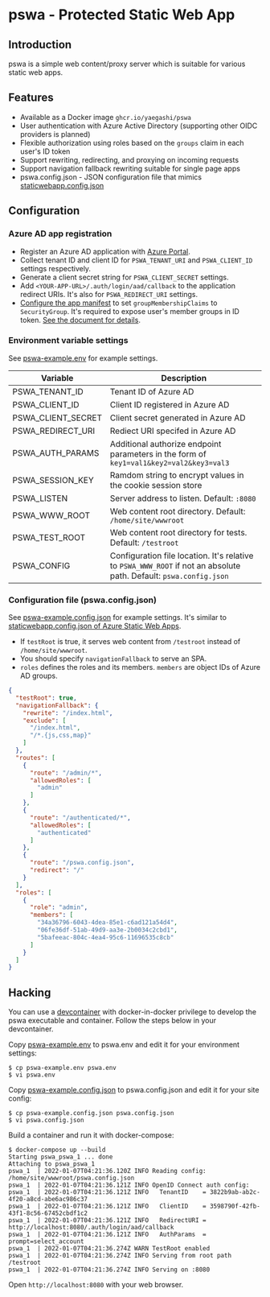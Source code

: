 # pswa - Protected Static Web App

## Introduction

pswa is a simple web content/proxy server which is suitable for various static web apps.

## Features

- Available as a Docker image `ghcr.io/yaegashi/pswa`
- User authentication with Azure Active Directory (supporting other OIDC providers is planned)
- Flexible authorization using roles based on the `groups` claim in each user's ID token
- Support rewriting, redirecting, and proxying on incoming requests
- Support navigation fallback rewriting suitable for single page apps
- pswa.config.json - JSON configuration file that mimics [staticwebapp.config.json](https://docs.microsoft.com/en-us/azure/static-web-apps/configuration)

## Configuration

### Azure AD app registration

- Register an Azure AD application with [Azure Portal](https://portal.azure.com).
- Collect tenant ID and client ID for `PSWA_TENANT_URI` and `PSWA_CLIENT_ID` settings respectively.
- Generate a client secret string for `PSWA_CLIENT_SECRET` settings.
- Add `<YOUR-APP-URL>/.auth/login/aad/callback` to the application redirect URIs.  It's also for `PSWA_REDIRECT_URI` settings.
- [Configure the app manifest](https://docs.microsoft.com/en-us/azure/active-directory/develop/reference-app-manifest#configure-the-app-manifest) to set `groupMembershipClaims` to `SecurityGroup`.
It's required to expose user's member groups in ID token.
[See the document for details](https://docs.microsoft.com/en-us/azure/active-directory/develop/reference-app-manifest#groupmembershipclaims-attribute).

### Environment variable settings

See [pswa-example.env](pswa-example.env) for example settings.

|Variable|Description|
|---|---|
|PSWA_TENANT_ID|Tenant ID of Azure AD|
|PSWA_CLIENT_ID|Client ID registered in Azure AD|
|PSWA_CLIENT_SECRET|Client secret generated in Azure AD|
|PSWA_REDIRECT_URI|Rediect URI specifed in Azure AD|
|PSWA_AUTH_PARAMS|Additional authorize endpoint parameters in the form of `key1=val1&key2=val2&key3=val3`|
|PSWA_SESSION_KEY|Ramdom string to encrypt values in the cookie session store|
|PSWA_LISTEN|Server address to listen.  Default: `:8080`|
|PSWA_WWW_ROOT|Web content root directory.  Default: `/home/site/wwwroot`|
|PSWA_TEST_ROOT|Web content root directory for tests.  Default: `/testroot`|
|PSWA_CONFIG|Configuration file location.  It's relative to `PSWA_WWW_ROOT` if not an absolute path.  Default: `pswa.config.json`|

### Configuration file (pswa.config.json)

See [pswa-example.config.json](pswa-example.config.json) for example settings.
It's similar to [staticwebapp.config.json of Azure Static Web Apps](https://docs.microsoft.com/en-us/azure/static-web-apps/configuration).

- If `testRoot` is true, it serves web content from `/testroot` instead of `/home/site/wwwroot`.
- You should specify `navigationFallback` to serve an SPA.
- `roles` defines the roles and its members.  `members` are object IDs of Azure AD groups.

```json
{
  "testRoot": true,
  "navigationFallback": {
    "rewrite": "/index.html",
    "exclude": [
      "/index.html",
      "/*.{js,css,map}"
    ]
  },
  "routes": [
    {
      "route": "/admin/*",
      "allowedRoles": [
        "admin"
      ]
    },
    {
      "route": "/authenticated/*",
      "allowedRoles": [
        "authenticated"
      ]
    },
    {
      "route": "/pswa.config.json",
      "redirect": "/"
    }
  ],
  "roles": [
    {
      "role": "admin",
      "members": [
        "34a36796-6043-4dea-85e1-c6ad121a54d4",
        "06fe36df-51ab-49d9-aa3e-2b0034c2cbd1",
        "5bafeeac-804c-4ea4-95c6-11696535c8cb"
      ]
    }
  ]
}
```

## Hacking

You can use a [devcontainer](.devcontainer) with docker-in-docker privilege to develop the pswa executable and container.
Follow the steps below in your devcontainer.

Copy [pswa-example.env](pswa-example.env) to pswa.env and edit it for your environment settings:
```console
$ cp pswa-example.env pswa.env
$ vi pswa.env
```

Copy [pswa-example.config.json](pswa-example.config.json) to pswa.config.json and edit it for your site config:
```console
$ cp pswa-example.config.json pswa.config.json
$ vi pswa.config.json
```

Build a container and run it with docker-compose:
```console
$ docker-compose up --build
Starting pswa_pswa_1 ... done
Attaching to pswa_pswa_1                                                                                                                                     
pswa_1  | 2022-01-07T04:21:36.120Z INFO Reading config: /home/site/wwwroot/pswa.config.json                                                                  
pswa_1  | 2022-01-07T04:21:36.121Z INFO OpenID Connect auth config:                                                                                          
pswa_1  | 2022-01-07T04:21:36.121Z INFO   TenantID    = 3822b9ab-ab2c-4f20-a8cd-abe6ac986c37                                                                 
pswa_1  | 2022-01-07T04:21:36.121Z INFO   ClientID    = 3598790f-42fb-43f1-8c56-67452cbdf1c2                                                                 
pswa_1  | 2022-01-07T04:21:36.121Z INFO   RedirectURI = http://localhost:8080/.auth/login/aad/callback
pswa_1  | 2022-01-07T04:21:36.121Z INFO   AuthParams  = prompt=select_account
pswa_1  | 2022-01-07T04:21:36.274Z WARN TestRoot enabled
pswa_1  | 2022-01-07T04:21:36.274Z INFO Serving from root path /testroot
pswa_1  | 2022-01-07T04:21:36.274Z INFO Serving on :8080
```

Open `http://localhost:8080` with your web browser.

